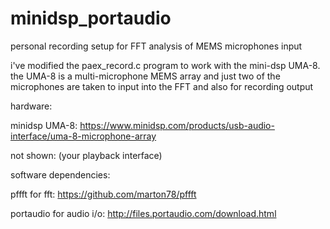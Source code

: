 # minidsp_portaudio
personal recording setup for FFT analysis of MEMS microphones input

i've modified the paex_record.c program to work with the mini-dsp UMA-8.  the UMA-8 is a multi-microphone MEMS array and just two of the microphones are taken to input into the FFT and also for recording output

hardware:

minidsp UMA-8:
https://www.minidsp.com/products/usb-audio-interface/uma-8-microphone-array

not shown:
(your playback interface)


software dependencies:

pffft for fft:
https://github.com/marton78/pffft

portaudio for audio i/o:
http://files.portaudio.com/download.html
